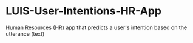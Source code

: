 # LUIS-User-Intentions-HR-App
Human Resources (HR) app that predicts a user's intention based on the utterance (text)
